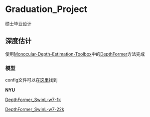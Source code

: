 # Graduation_Project
硕士毕业设计

## 深度估计

使用[Monocular-Depth-Estimation-Toolbox](https://github.com/zhyever/Monocular-Depth-Estimation-Toolbox/tree/main/configs/depthformer)中的[DepthFormer](https://github.com/zhyever/Monocular-Depth-Estimation-Toolbox/tree/main/configs/depthformer)方法完成

### 模型

config文件可以在[这里](./depth_estimate/configs/depthformer)找到

**NYU**

[DepthFormer_SwinL-w7-1k](https://drive.google.com/file/d/1u8Kjgd9EmwwB_xMeBD7XaalpDygbSP73/view)

[DepthFormer_SwinL-w7-22k](https://drive.google.com/uc?id=1GMEgiiE-bkHYYD2xL8W6Qz50qa_P4T6e&export=download)
